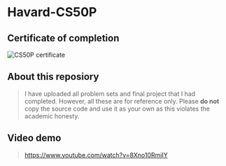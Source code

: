 # Havard-CS50P
## Certificate of completion
![CS50P certificate](https://github.com/Pius0405/Havard-CS50P/assets/129606768/252a7b0d-509d-43cb-be1f-44a7f88fbec4)
## About this reposiory
> I have uploaded all problem sets and final project that I had completed. However, all these are for reference only. Please **do not** copy the source code and use it as your own as this violates the academic honesty.
## Video demo
> https://www.youtube.com/watch?v=8Xno10RmjIY


